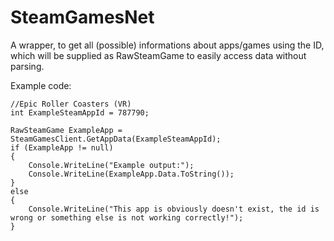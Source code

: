 # SteamGamesNet
A wrapper, to get all (possible) informations about apps/games using the ID, which will be supplied as RawSteamGame to easily access data without parsing.

Example code:
```
//Epic Roller Coasters (VR)
int ExampleSteamAppId = 787790;

RawSteamGame ExampleApp = SteamGamesClient.GetAppData(ExampleSteamAppId);
if (ExampleApp != null)
{
    Console.WriteLine("Example output:");
    Console.WriteLine(ExampleApp.Data.ToString());
}
else
{
    Console.WriteLine("This app is obviously doesn't exist, the id is wrong or something else is not working correctly!");
}
```
